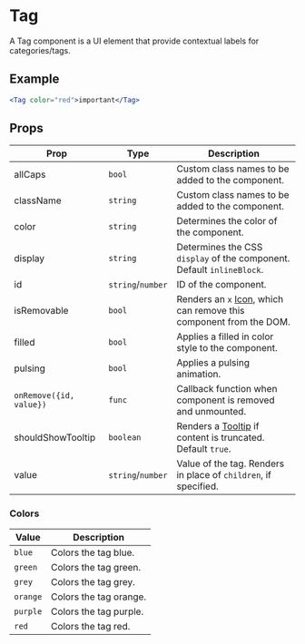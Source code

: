 # Tag

A Tag component is a UI element that provide contextual labels for categories/tags.

## Example

```jsx
<Tag color="red">important</Tag>
```

## Props

| Prop                    | Type              | Description                                                                   |
| ----------------------- | ----------------- | ----------------------------------------------------------------------------- |
| allCaps                 | `bool`            | Custom class names to be added to the component.                              |
| className               | `string`          | Custom class names to be added to the component.                              |
| color                   | `string`          | Determines the color of the component.                                        |
| display                 | `string`          | Determines the CSS `display` of the component. Default `inlineBlock`.         |
| id                      | `string`/`number` | ID of the component.                                                          |
| isRemovable             | `bool`            | Renders an `x` [Icon](../Icon), which can remove this component from the DOM. |
| filled                  | `bool`            | Applies a filled in color style to the component.                             |
| pulsing                 | `bool`            | Applies a pulsing animation.                                                  |
| `onRemove({id, value})` | `func`            | Callback function when component is removed and unmounted.                    |
| shouldShowTooltip       | `boolean`         | Renders a [Tooltip](../Tooltip) if content is truncated. Default `true`.      |
| value                   | `string`/`number` | Value of the tag. Renders in place of `children`, if specified.               |

### Colors

| Value    | Description            |
| -------- | ---------------------- |
| `blue`   | Colors the tag blue.   |
| `green`  | Colors the tag green.  |
| `grey`   | Colors the tag grey.   |
| `orange` | Colors the tag orange. |
| `purple` | Colors the tag purple. |
| `red`    | Colors the tag red.    |
